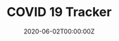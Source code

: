 ---
date: "2020-06-02T00:00:00Z"
title: "COVID 19 Tracker"
summary: 'A Dashboard for Prediction and Control assistance and management of resources in view of Covid-19 pandemic, sponsored by IIM, Vishakhapatnam'
mytype: software
links:
   - type: distribution
     content: "[Shiny Web App](http://covid-tracker.iimv.ac.in:3939/covid/)"
---